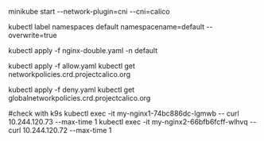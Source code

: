 minikube start --network-plugin=cni --cni=calico 

kubectl label namespaces default namespacename=default --overwrite=true

 kubectl apply -f nginx-double.yaml -n default

kubectl apply -f allow.yaml 
kubectl get networkpolicies.crd.projectcalico.org

kubectl apply -f deny.yaml
kubectl get globalnetworkpolicies.crd.projectcalico.org

#check with k9s
kubectl exec -it  my-nginx1-74bc886dc-lgmwb -- curl 10.244.120.73 --max-time 1
kubectl exec -it  my-nginx2-66bfb6fcff-wlhvq -- curl 10.244.120.72 --max-time 1




